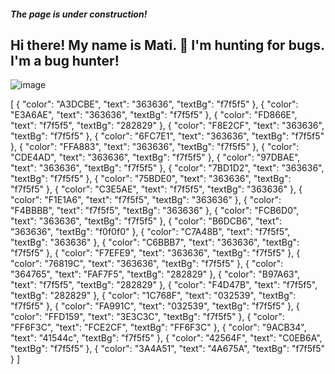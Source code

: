
#### _The page is under construction!_


## Hi there!  My name is Mati.  :eyes: I'm hunting for bugs. I'm a bug hunter!

![image](https://user-images.githubusercontent.com/84297420/125023753-5e4da480-e034-11eb-920f-045f4b46e3c9.png)

[
    {
        "color": "A3DCBE",
        "text": "363636",
        "textBg": "f7f5f5"
    },
    {
        "color": "E3A6AE",
        "text": "363636",
        "textBg": "f7f5f5"
    },
    {
        "color": "FD866E",
        "text": "f7f5f5",
        "textBg": "282829"
    },
    {
        "color": "F8E2CF",
        "text": "363636",
        "textBg": "f7f5f5"
    },
    {
        "color": "6FC7E1",
        "text": "363636",
        "textBg": "f7f5f5"
    },
    {
        "color": "FFA883",
        "text": "363636",
        "textBg": "f7f5f5"
    },
    {
        "color": "CDE4AD",
        "text": "363636",
        "textBg": "f7f5f5"
    },
    {
        "color": "97DBAE",
        "text": "363636",
        "textBg": "f7f5f5"
    },
    {
        "color": "7BD1D2",
        "text": "363636",
        "textBg": "f7f5f5"
    },
    {
        "color": "75BDE0",
        "text": "363636",
        "textBg": "f7f5f5"
    },
    {
        "color": "C3E5AE",
        "text": "f7f5f5",
        "textBg": "363636"
    },
    {
        "color": "F1E1A6",
        "text": "f7f5f5",
        "textBg": "363636"
    },
    {
        "color": "F4BBBB",
        "text": "f7f5f5",
        "textBg": "363636"
    },
    {
        "color": "FCB6D0",
        "text": "363636",
        "textBg": "f7f5f5"
    },
    {
        "color": "B6DCB6",
        "text": "363636",
        "textBg": "f0f0f0"
    },
    {
        "color": "C7A48B",
        "text": "f7f5f5",
        "textBg": "363636"
    },
    {
        "color": "C6BBB7",
        "text": "363636",
        "textBg": "f7f5f5"
    },
    {
        "color": "F7EFE9",
        "text": "363636",
        "textBg": "f7f5f5"
    },
    {
        "color": "76819C",
        "text": "363636",
        "textBg": "f7f5f5"
    },
    {
        "color": "364765",
        "text": "FAF7F5",
        "textBg": "282829"
    },
    {
        "color": "B97A63",
        "text": "f7f5f5",
        "textBg": "282829"
    },
    {
        "color": "F4D47B",
        "text": "f7f5f5",
        "textBg": "282829"
    },
    {
        "color": "1C768F",
        "text": "032539",
        "textBg": "f7f5f5"
    },
    {
        "color": "FA991C",
        "text": "032539",
        "textBg": "f7f5f5"
    },
    {
        "color": "FFD159",
        "text": "3E3C3C",
        "textBg": "f7f5f5"
    },
    {
        "color": "FF6F3C",
        "text": "FCE2CF",
        "textBg": "FF6F3C"
    },
    {
        "color": "9ACB34",
        "text": "41544c",
        "textBg": "f7f5f5"
    },
    {
        "color": "42564F",
        "text": "C0EB6A",
        "textBg": "f7f5f5"
    },
    {
        "color": "3A4A51",
        "text": "4A675A",
        "textBg": "f7f5f5"
    }
]


<!--
**matijoingithub/matijoingithub** is a ✨ _special_ ✨ repository because its `README.md` (this file) appears on your GitHub profile.

Here are some ideas to get you started:

- 🔭 I’m currently working on ...
- 🌱 I’m currently learning ...
- 👯 I’m looking to collaborate on ...
- 🤔 I’m looking for help with ...
- 💬 Ask me about ...
- 📫 How to reach me: ...
- 😄 Pronouns: ...
- ⚡ Fun fact: ...
- 👋
-->
